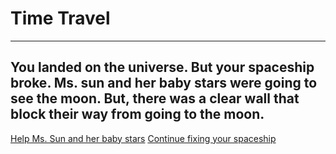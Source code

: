 # Time Travel
---
## You landed on the universe. But your spaceship broke. Ms. sun and her baby stars were going to see the moon. But, there was a clear wall that block their way from going to the moon.

[Help Ms. Sun and her baby stars](solution-2.md)
[Continue fixing your spaceship](solution-1.md)